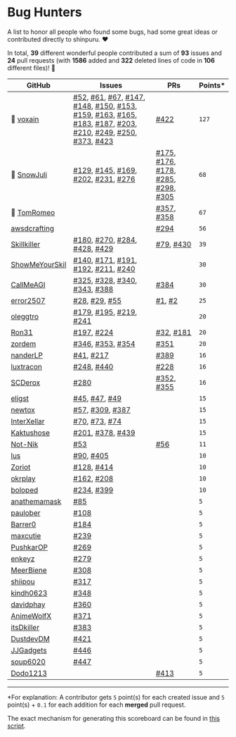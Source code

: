 # Bug Hunters

A list to honor all people who found some bugs, had some great ideas or contributed directly to shinpuru. ❤️

In total, **39** different wonderful people contributed a sum of **93** issues and **24** pull requests (with **1586** added and **322** deleted lines of code in **106** different files)! 🎉

| GitHub | Issues | PRs | Points* |
|--------|--------|-----|---------|
| 🥇  [voxain](https://github.com/voxain) | [#52](https://github.com/zekroTJA/shinpuru/issues/52), [#61](https://github.com/zekroTJA/shinpuru/issues/61), [#67](https://github.com/zekroTJA/shinpuru/issues/67), [#147](https://github.com/zekroTJA/shinpuru/issues/147), [#148](https://github.com/zekroTJA/shinpuru/issues/148), [#150](https://github.com/zekroTJA/shinpuru/issues/150), [#153](https://github.com/zekroTJA/shinpuru/issues/153), [#159](https://github.com/zekroTJA/shinpuru/issues/159), [#163](https://github.com/zekroTJA/shinpuru/issues/163), [#165](https://github.com/zekroTJA/shinpuru/issues/165), [#183](https://github.com/zekroTJA/shinpuru/issues/183), [#187](https://github.com/zekroTJA/shinpuru/issues/187), [#203](https://github.com/zekroTJA/shinpuru/issues/203), [#210](https://github.com/zekroTJA/shinpuru/issues/210), [#249](https://github.com/zekroTJA/shinpuru/issues/249), [#250](https://github.com/zekroTJA/shinpuru/issues/250), [#373](https://github.com/zekroTJA/shinpuru/issues/373), [#423](https://github.com/zekroTJA/shinpuru/issues/423) | [#422](https://github.com/zekroTJA/shinpuru/pull/422) | `127` |
| 🥈  [SnowJuli](https://github.com/SnowJuli) | [#129](https://github.com/zekroTJA/shinpuru/issues/129), [#145](https://github.com/zekroTJA/shinpuru/issues/145), [#169](https://github.com/zekroTJA/shinpuru/issues/169), [#202](https://github.com/zekroTJA/shinpuru/issues/202), [#231](https://github.com/zekroTJA/shinpuru/issues/231), [#276](https://github.com/zekroTJA/shinpuru/issues/276) | [#175](https://github.com/zekroTJA/shinpuru/pull/175), [#176](https://github.com/zekroTJA/shinpuru/pull/176), [#178](https://github.com/zekroTJA/shinpuru/pull/178), [#285](https://github.com/zekroTJA/shinpuru/pull/285), [#298](https://github.com/zekroTJA/shinpuru/pull/298), [#305](https://github.com/zekroTJA/shinpuru/pull/305) | `68` |
| 🥉  [TomRomeo](https://github.com/TomRomeo) |  | [#357](https://github.com/zekroTJA/shinpuru/pull/357), [#358](https://github.com/zekroTJA/shinpuru/pull/358) | `67` |
|  [awsdcrafting](https://github.com/awsdcrafting) |  | [#294](https://github.com/zekroTJA/shinpuru/pull/294) | `56` |
|  [Skillkiller](https://github.com/Skillkiller) | [#180](https://github.com/zekroTJA/shinpuru/issues/180), [#270](https://github.com/zekroTJA/shinpuru/issues/270), [#284](https://github.com/zekroTJA/shinpuru/issues/284), [#428](https://github.com/zekroTJA/shinpuru/issues/428), [#429](https://github.com/zekroTJA/shinpuru/issues/429) | [#79](https://github.com/zekroTJA/shinpuru/pull/79), [#430](https://github.com/zekroTJA/shinpuru/pull/430) | `39` |
|  [ShowMeYourSkil](https://github.com/ShowMeYourSkil) | [#140](https://github.com/zekroTJA/shinpuru/issues/140), [#171](https://github.com/zekroTJA/shinpuru/issues/171), [#191](https://github.com/zekroTJA/shinpuru/issues/191), [#192](https://github.com/zekroTJA/shinpuru/issues/192), [#211](https://github.com/zekroTJA/shinpuru/issues/211), [#240](https://github.com/zekroTJA/shinpuru/issues/240) |  | `30` |
|  [CallMeAGI](https://github.com/CallMeAGI) | [#325](https://github.com/zekroTJA/shinpuru/issues/325), [#328](https://github.com/zekroTJA/shinpuru/issues/328), [#340](https://github.com/zekroTJA/shinpuru/issues/340), [#343](https://github.com/zekroTJA/shinpuru/issues/343), [#388](https://github.com/zekroTJA/shinpuru/issues/388) | [#384](https://github.com/zekroTJA/shinpuru/pull/384) | `30` |
|  [error2507](https://github.com/error2507) | [#28](https://github.com/zekroTJA/shinpuru/issues/28), [#29](https://github.com/zekroTJA/shinpuru/issues/29), [#55](https://github.com/zekroTJA/shinpuru/issues/55) | [#1](https://github.com/zekroTJA/shinpuru/pull/1), [#2](https://github.com/zekroTJA/shinpuru/pull/2) | `25` |
|  [oleggtro](https://github.com/oleggtro) | [#179](https://github.com/zekroTJA/shinpuru/issues/179), [#195](https://github.com/zekroTJA/shinpuru/issues/195), [#219](https://github.com/zekroTJA/shinpuru/issues/219), [#241](https://github.com/zekroTJA/shinpuru/issues/241) |  | `20` |
|  [Ron31](https://github.com/Ron31) | [#197](https://github.com/zekroTJA/shinpuru/issues/197), [#224](https://github.com/zekroTJA/shinpuru/issues/224) | [#32](https://github.com/zekroTJA/shinpuru/pull/32), [#181](https://github.com/zekroTJA/shinpuru/pull/181) | `20` |
|  [zordem](https://github.com/zordem) | [#346](https://github.com/zekroTJA/shinpuru/issues/346), [#353](https://github.com/zekroTJA/shinpuru/issues/353), [#354](https://github.com/zekroTJA/shinpuru/issues/354) | [#351](https://github.com/zekroTJA/shinpuru/pull/351) | `20` |
|  [nanderLP](https://github.com/nanderLP) | [#41](https://github.com/zekroTJA/shinpuru/issues/41), [#217](https://github.com/zekroTJA/shinpuru/issues/217) | [#389](https://github.com/zekroTJA/shinpuru/pull/389) | `16` |
|  [luxtracon](https://github.com/luxtracon) | [#248](https://github.com/zekroTJA/shinpuru/issues/248), [#440](https://github.com/zekroTJA/shinpuru/issues/440) | [#228](https://github.com/zekroTJA/shinpuru/pull/228) | `16` |
|  [SCDerox](https://github.com/SCDerox) | [#280](https://github.com/zekroTJA/shinpuru/issues/280) | [#352](https://github.com/zekroTJA/shinpuru/pull/352), [#355](https://github.com/zekroTJA/shinpuru/pull/355) | `16` |
|  [eligst](https://github.com/eligst) | [#45](https://github.com/zekroTJA/shinpuru/issues/45), [#47](https://github.com/zekroTJA/shinpuru/issues/47), [#49](https://github.com/zekroTJA/shinpuru/issues/49) |  | `15` |
|  [newtox](https://github.com/newtox) | [#57](https://github.com/zekroTJA/shinpuru/issues/57), [#309](https://github.com/zekroTJA/shinpuru/issues/309), [#387](https://github.com/zekroTJA/shinpuru/issues/387) |  | `15` |
|  [InterXellar](https://github.com/InterXellar) | [#70](https://github.com/zekroTJA/shinpuru/issues/70), [#73](https://github.com/zekroTJA/shinpuru/issues/73), [#74](https://github.com/zekroTJA/shinpuru/issues/74) |  | `15` |
|  [Kaktushose](https://github.com/Kaktushose) | [#201](https://github.com/zekroTJA/shinpuru/issues/201), [#378](https://github.com/zekroTJA/shinpuru/issues/378), [#439](https://github.com/zekroTJA/shinpuru/issues/439) |  | `15` |
|  [Not-Nik](https://github.com/Not-Nik) | [#53](https://github.com/zekroTJA/shinpuru/issues/53) | [#56](https://github.com/zekroTJA/shinpuru/pull/56) | `11` |
|  [lus](https://github.com/lus) | [#90](https://github.com/zekroTJA/shinpuru/issues/90), [#405](https://github.com/zekroTJA/shinpuru/issues/405) |  | `10` |
|  [Zoriot](https://github.com/Zoriot) | [#128](https://github.com/zekroTJA/shinpuru/issues/128), [#414](https://github.com/zekroTJA/shinpuru/issues/414) |  | `10` |
|  [okrplay](https://github.com/okrplay) | [#162](https://github.com/zekroTJA/shinpuru/issues/162), [#208](https://github.com/zekroTJA/shinpuru/issues/208) |  | `10` |
|  [boloped](https://github.com/boloped) | [#234](https://github.com/zekroTJA/shinpuru/issues/234), [#399](https://github.com/zekroTJA/shinpuru/issues/399) |  | `10` |
|  [anathemamask](https://github.com/anathemamask) | [#85](https://github.com/zekroTJA/shinpuru/issues/85) |  | `5` |
|  [paulober](https://github.com/paulober) | [#108](https://github.com/zekroTJA/shinpuru/issues/108) |  | `5` |
|  [Barrer0](https://github.com/Barrer0) | [#184](https://github.com/zekroTJA/shinpuru/issues/184) |  | `5` |
|  [maxcutie](https://github.com/maxcutie) | [#239](https://github.com/zekroTJA/shinpuru/issues/239) |  | `5` |
|  [PushkarOP](https://github.com/PushkarOP) | [#269](https://github.com/zekroTJA/shinpuru/issues/269) |  | `5` |
|  [enkeyz](https://github.com/enkeyz) | [#279](https://github.com/zekroTJA/shinpuru/issues/279) |  | `5` |
|  [MeerBiene](https://github.com/MeerBiene) | [#308](https://github.com/zekroTJA/shinpuru/issues/308) |  | `5` |
|  [shiipou](https://github.com/shiipou) | [#317](https://github.com/zekroTJA/shinpuru/issues/317) |  | `5` |
|  [kindh0623](https://github.com/kindh0623) | [#348](https://github.com/zekroTJA/shinpuru/issues/348) |  | `5` |
|  [davidphay](https://github.com/davidphay) | [#360](https://github.com/zekroTJA/shinpuru/issues/360) |  | `5` |
|  [AnimeWolfX](https://github.com/AnimeWolfX) | [#371](https://github.com/zekroTJA/shinpuru/issues/371) |  | `5` |
|  [itsDkiller](https://github.com/itsDkiller) | [#383](https://github.com/zekroTJA/shinpuru/issues/383) |  | `5` |
|  [DustdevDM](https://github.com/DustdevDM) | [#421](https://github.com/zekroTJA/shinpuru/issues/421) |  | `5` |
|  [JJGadgets](https://github.com/JJGadgets) | [#446](https://github.com/zekroTJA/shinpuru/issues/446) |  | `5` |
|  [soup6020](https://github.com/soup6020) | [#447](https://github.com/zekroTJA/shinpuru/issues/447) |  | `5` |
|  [Dodo1213](https://github.com/Dodo1213) |  | [#413](https://github.com/zekroTJA/shinpuru/pull/413) | `5` |


---
*For explanation: A contributor gets `5` point(s) for each created issue and `5` point(s) + `0.1` for each addition for each **merged** pull request.

The exact mechanism for generating this scoreboard can be found in [this script](scripts/bughunters.py).